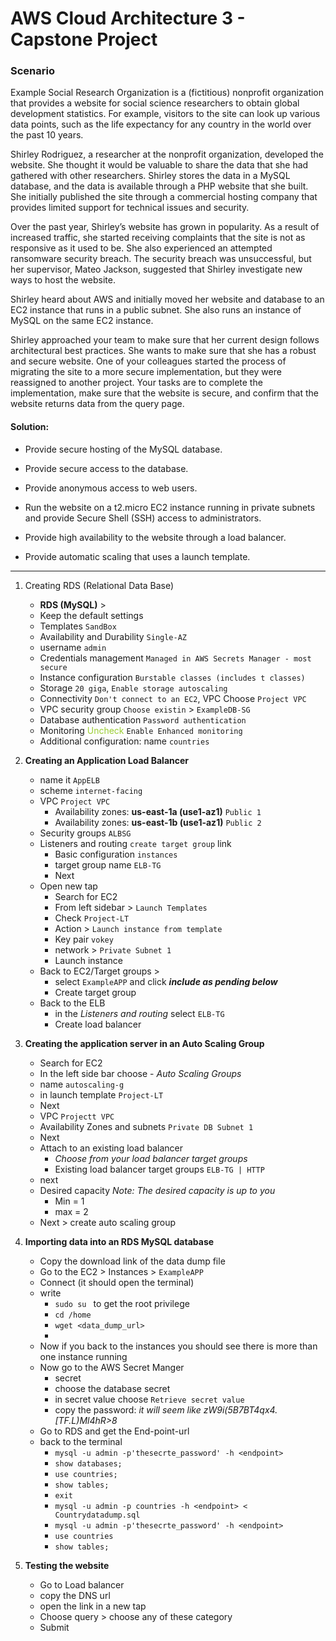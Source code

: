 # AWS Cloud Architecture 3 - Capstone Project

### Scenario 
Example Social Research Organization is a (fictitious) nonprofit organization that provides a website for social science researchers to obtain global development statistics. For example, visitors to the site can look up various data points, such as the life expectancy for any country in the world over the past 10 years.

Shirley Rodriguez, a researcher at the nonprofit organization, developed the website. She thought it would be valuable to share the data that she had gathered with other researchers. Shirley stores the data in a MySQL database, and the data is available through a PHP website that she built. She initially published the site through a commercial hosting company that provides limited support for technical issues and security.

Over the past year, Shirley’s website has grown in popularity. As a result of increased traffic, she started receiving complaints that the site is not as responsive as it used to be. She also experienced an attempted ransomware security breach. The security breach was unsuccessful, but her supervisor, Mateo Jackson, suggested that Shirley investigate new ways to host the website.

Shirley heard about AWS and initially moved her website and database to an EC2 instance that runs in a public subnet. She also runs an instance of MySQL on the same EC2 instance.

Shirley approached your team to make sure that her current design follows architectural best practices. She wants to make sure that she has a robust and secure website. One of your colleagues started the process of migrating the site to a more secure implementation, but they were reassigned to another project. Your tasks are to complete the implementation, make sure that the website is secure, and confirm that the website returns data from the query page.

#### Solution: 
- Provide secure hosting of the MySQL database.
    
- Provide secure access to the database.
    
- Provide anonymous access to web users.
    
- Run the website on a t2.micro EC2 instance running in private subnets and provide Secure Shell (SSH) access to administrators.
    
- Provide high availability to the website through a load balancer.
    
- Provide automatic scaling that uses a launch template.
---
1. Creating RDS (Relational Data Base)
	- **RDS (MySQL)** >
	- Keep the default settings
	- Templates `SandBox`
	- Availability and Durability `Single-AZ`
	- username `admin`
	- Credentials management `Managed in AWS Secrets Manager - most secure`
	- Instance configuration `Burstable classes (includes t classes)`
	- Storage `20 giga`, `Enable storage autoscaling`
	- Connectivity `Don't connect to an EC2`, VPC Choose `Project VPC`
	- VPC security group `Choose existin` > `ExampleDB-SG`
	- Database authentication `Password authentication`
	- Monitoring <font color="yellowgreen">Uncheck</font> `Enable Enhanced monitoring`
	- Additional configuration: name `countries` 

2.  **Creating an Application Load Balancer**
	- name it `AppELB`
	- scheme `internet-facing`
	- VPC `Project VPC`
		- Availability zones: **us-east-1a (use1-az1)** `Public 1`
		- Availability zones: **us-east-1b (use1-az1)** `Public 2`
	- Security groups `ALBSG`
	- Listeners and routing `create target group` link
		- Basic configuration `instances`
		- target group name `ELB-TG`
		- Next
	- Open new tap 
		- Search for EC2
		- From left sidebar > `Launch Templates`
		- Check `Project-LT`
		- Action > `Launch instance from template`
		- Key pair `vokey`
		- network > `Private Subnet 1`
		- Launch instance
	- Back to EC2/Target groups >
		- select `ExampleAPP` and click ***include as pending below***
		- Create target group
	- Back to the ELB
		- in the *Listeners and routing* select `ELB-TG`
		- Create load balancer

3. **Creating the application server in an Auto Scaling Group**
	- Search for EC2 
	- In the left side bar choose - *Auto Scaling Groups*
	- name `autoscaling-g`
	- in launch template `Project-LT`
	- Next
	- VPC `Projectt VPC`
	- Availability Zones and subnets `Private DB Subnet 1`
	- Next
	- Attach to an existing load balancer
		- *Choose from your load balancer target groups*
		- Existing load balancer target groups `ELB-TG | HTTP`
	- next
	- Desired capacity *Note: The desired capacity is up to you*
		- Min = 1
		- max = 2
	- Next > create auto scaling group

4. **Importing data into an RDS MySQL database**
	- Copy the download link of the data dump file 
	- Go to the EC2 > Instances > `ExampleAPP`
	- Connect (it should open the terminal)
	- write 
		- `sudo su ` to get the root privilege
		- `cd /home`
		- `wget <data_dump_url>`
		- 
	- Now if you back to the instances you should see there is more than one instance running
	- Now go to the AWS Secret Manger
		- secret
		- choose the database secret 
		- in secret value choose `Retrieve secret value`
		- copy the password: *it will seem like  zW9i(5B7BT4qx4.[TF.L)Ml4hR>8*
	- Go to RDS and get the End-point-url
	- back to the terminal 
		- `mysql -u admin -p'thesecrte_password' -h <endpoint>`
		- `show databases;`
		- `use countries;`
		- `show tables;`
		- `exit`
		- `mysql -u admin -p countries -h <endpoint> < Countrydatadump.sql`
		- `mysql -u admin -p'thesecrte_password' -h <endpoint>`
		- `use countries`
		- `show tables;`

5. **Testing the website**
	- Go to Load balancer
	- copy the DNS url
	- open the link in a new tap 
	- Choose query > choose any of these category 
	- Submit
